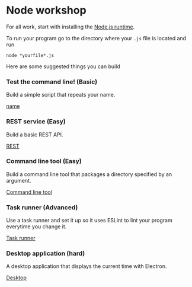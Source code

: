 # Node workshop
For all work, start with installing the [Node.js runtime](https://nodejs.org).

To run your program go to the directory where your ```.js``` file is located
and run
```
node *yourfile*.js
```

Here are some suggested things you can build

### Test the command line! (Basic)
Build a simple script that repeats your name.

[name](./name/NAME.md)

### REST service (Easy)
Build a basic REST API.

[REST](./rest/REST.md)

### Command line tool (Easy)
Build a command line tool that packages a directory specified by an argument.

[Command line tool](./cli/CLI.md)

### Task runner (Advanced)
Use a task runner and set it up so it uses ESLint to lint your program everytime you change it.

[Task runner](./task/TASK.md)


### Desktop application (hard)
A desktop application that displays the current time with Electron.

[Desktop](./electron/ELECTRON.md)
